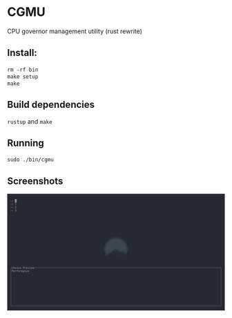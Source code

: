 # CGMU

CPU governor management utility (rust rewrite)


## Install:

```
rm -rf bin
make setup
make
```

## Build dependencies

`rustup` and `make`

## Running

```
sudo ./bin/cgmu
```

## Screenshots

![Alt text](./assets/ss1.png)

